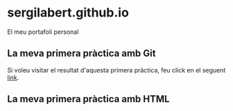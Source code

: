 # sergilabert.github.io
El meu portafoli personal

## La meva primera pràctica amb Git
Si voleu visitar el resultat d'aquesta primera pràctica, feu click en el seguent [link](https://sergilabert.github.io/ftg-mapa-introduccio-Gis/).

## La meva primera pràctica amb HTML

